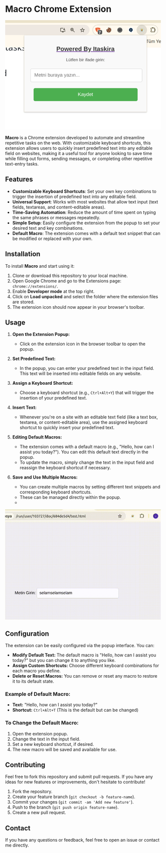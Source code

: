 # Macro Chrome Extension

![Eklenti Görüntüsü](photo.png)

**Macro** is a Chrome extension developed to automate and streamline repetitive tasks on the web. With customizable keyboard shortcuts, this extension allows users to quickly insert predefined text into any editable field on websites, making it a useful tool for anyone looking to save time while filling out forms, sending messages, or completing other repetitive text-entry tasks.

## Features

- **Customizable Keyboard Shortcuts**: Set your own key combinations to trigger the insertion of predefined text into any editable field.
- **Universal Support**: Works with most websites that allow text input (text fields, textareas, and content-editable areas).
- **Time-Saving Automation**: Reduce the amount of time spent on typing the same phrases or messages repeatedly.
- **Simple Setup**: Easily configure the extension from the popup to set your desired text and key combinations.
- **Default Macro**: The extension comes with a default text snippet that can be modified or replaced with your own.

## Installation

To install **Macro** and start using it:

1. Clone or download this repository to your local machine.
2. Open Google Chrome and go to the Extensions page: `chrome://extensions/`.
3. Enable **Developer mode** at the top right.
4. Click on **Load unpacked** and select the folder where the extension files are stored.
5. The extension icon should now appear in your browser's toolbar.

## Usage

1. **Open the Extension Popup:**
   - Click on the extension icon in the browser toolbar to open the popup.

2. **Set Predefined Text:**
   - In the popup, you can enter your predefined text in the input field. This text will be inserted into editable fields on any website.

3. **Assign a Keyboard Shortcut:**
   - Choose a keyboard shortcut (e.g., `Ctrl+Alt+Y`) that will trigger the insertion of your predefined text.

4. **Insert Text:**
   - Whenever you're on a site with an editable text field (like a text box, textarea, or content-editable area), use the assigned keyboard shortcut to quickly insert your predefined text.

5. **Editing Default Macros:**
   - The extension comes with a default macro (e.g., "Hello, how can I assist you today?"). You can edit this default text directly in the popup. 
   - To update the macro, simply change the text in the input field and reassign the keyboard shortcut if necessary.

6. **Save and Use Multiple Macros:**
   - You can create multiple macros by setting different text snippets and corresponding keyboard shortcuts. 
   - These can be managed directly within the popup.
   - 
![usage help](usage.gif)

## Configuration

The extension can be easily configured via the popup interface. You can:

- **Modify Default Text:** The default macro is "Hello, how can I assist you today?" but you can change it to anything you like.
- **Assign Custom Shortcuts:** Choose different keyboard combinations for each macro you define.
- **Delete or Reset Macros:** You can remove or reset any macro to restore it to its default state.

### Example of Default Macro:
- **Text:** "Hello, how can I assist you today?"
- **Shortcut:** `Ctrl+Alt+T` (This is the default but can be changed)

### To Change the Default Macro:
1. Open the extension popup.
2. Change the text in the input field.
3. Set a new keyboard shortcut, if desired.
4. The new macro will be saved and available for use.

## Contributing

Feel free to fork this repository and submit pull requests. If you have any ideas for new features or improvements, don't hesitate to contribute!

1. Fork the repository.
2. Create your feature branch (`git checkout -b feature-name`).
3. Commit your changes (`git commit -am 'Add new feature'`).
4. Push to the branch (`git push origin feature-name`).
5. Create a new pull request.

## Contact

If you have any questions or feedback, feel free to open an issue or contact me directly.

